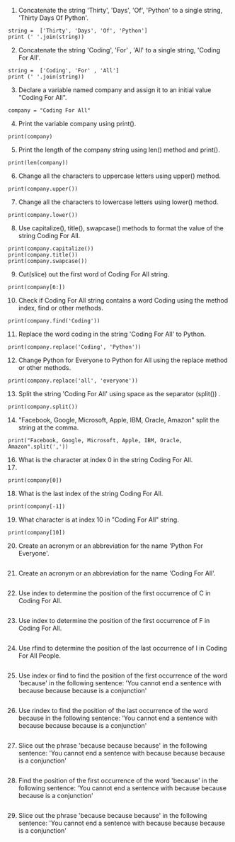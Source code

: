 1.	Concatenate the string 'Thirty', 'Days', 'Of', 'Python' to a single string, 'Thirty Days Of Python'.
```
string =  ['Thirty', 'Days', 'Of', 'Python']
print (' '.join(string))
```
2.	Concatenate the string 'Coding', 'For' , 'All' to a single string, 'Coding For All'.
```
string =  ['Coding', 'For' , 'All']
print (' '.join(string))
```
3.	Declare a variable named company and assign it to an initial value "Coding For All".
```
company = "Coding For All"
```
4.	Print the variable company using print().
```
print(company)
```
5.	Print the length of the company string using len() method and print().
```
print(len(company))
```
6.	Change all the characters to uppercase letters using upper() method.
```
print(company.upper())
```
7.	Change all the characters to lowercase letters using lower() method.
```
print(company.lower())
```
8.	Use capitalize(), title(), swapcase() methods to format the value of the string Coding For All.
```
print(company.capitalize())
print(company.title())
print(company.swapcase())

```
9.	Cut(slice) out the first word of Coding For All string.
```
print(company[6:]) 
```
10.	Check if Coding For All string contains a word Coding using the method index, find or other methods.
```
print(company.find('Coding')) 
```
11.	Replace the word coding in the string 'Coding For All' to Python.
```
print(company.replace('Coding', 'Python'))
```
12.	Change Python for Everyone to Python for All using the replace method or other methods.
```
print(company.replace('all', 'everyone'))
```
13.	Split the string 'Coding For All' using space as the separator (split()) .
```
print(company.split())
```
14.	"Facebook, Google, Microsoft, Apple, IBM, Oracle, Amazon" split the string at the comma.
```
print("Facebook, Google, Microsoft, Apple, IBM, Oracle, Amazon".split(',')) 
```
16.	What is the character at index 0 in the string Coding For All.
17.	
```
print(company[0])
```
18.	What is the last index of the string Coding For All.
```
print(company[-1])
```
19.	What character is at index 10 in "Coding For All" string.
```
print(company[10])
```
20.	Create an acronym or an abbreviation for the name 'Python For Everyone'.
```

```
21.	Create an acronym or an abbreviation for the name 'Coding For All'.
```

```
22.	Use index to determine the position of the first occurrence of C in Coding For All.
```

```
23.	Use index to determine the position of the first occurrence of F in Coding For All.
```

```
24.	Use rfind to determine the position of the last occurrence of l in Coding For All People.
```

```
25.	Use index or find to find the position of the first occurrence of the word 'because' in the following sentence: 'You cannot end a sentence with because because because is a conjunction'
```

```
26.	Use rindex to find the position of the last occurrence of the word because in the following sentence: 'You cannot end a sentence with because because because is a conjunction'
```

```
27.	Slice out the phrase 'because because because' in the following sentence: 'You cannot end a sentence with because because because is a conjunction'
```

```
28.	Find the position of the first occurrence of the word 'because' in the following sentence: 'You cannot end a sentence with because because because is a conjunction'
```

```
29.	Slice out the phrase 'because because because' in the following sentence: 'You cannot end a sentence with because because because is a conjunction'
```

```
